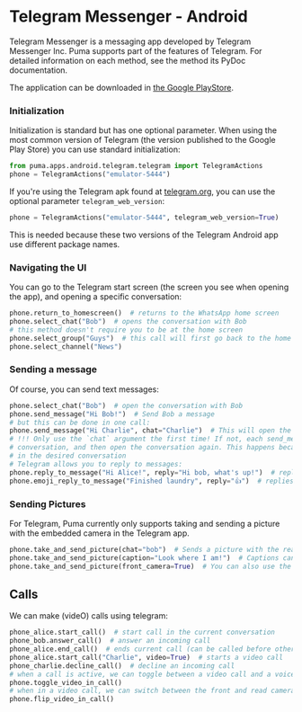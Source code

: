 # Telegram Messenger - Android

Telegram Messenger is a messaging app developed by Telegram Messenger Inc.
Puma supports part of the features of Telegram.
For detailed information on each method, see the method its PyDoc documentation.

The application can be downloaded in [the Google PlayStore](https://play.google.com/store/apps/details?id=org.telegram.messenger).

### Initialization

Initialization is standard but has one optional parameter.
When using the most common version of Telegram (the version published to the Google Play Store) you can use standard 
initialization:
```python
from puma.apps.android.telegram.telegram import TelegramActions
phone = TelegramActions("emulator-5444")
```
If you're using the Telegram apk found at [telegram.org](https://telegram.org/android), you can use the optional
parameter `telegram_web_version`: 
```python
phone = TelegramActions("emulator-5444", telegram_web_version=True)
```
This is needed because these two versions of the Telegram Android app use different package names.

### Navigating the UI

You can go to the Telegram start screen (the screen you see when opening the app), and opening a specific conversation:

```python
phone.return_to_homescreen()  # returns to the WhatsApp home screen
phone.select_chat("Bob")  # opens the conversation with Bob
# this method doesn't require you to be at the home screen
phone.select_group("Guys")  # this call will first go back to the home screen, then open the other conversation
phone.select_channel("News")
```


### Sending a message

Of course, you can send text messages:

```python
phone.select_chat("Bob")  # open the conversation with Bob 
phone.send_message("Hi Bob!")  # Send Bob a message
# but this can be done in one call:
phone.send_message("Hi Charlie", chat="Charlie")  # This will open the charlie conversation, then send the message
# !!! Only use the `chat` argument the first time! If not, each send_message call will first exit the current
# conversation, and then open the conversation again. This happens because Puma cannot detect whether you're already
# in the desired conversation
# Telegram allows you to reply to messages:
phone.reply_to_message("Hi Alice!", reply="Hi bob, what's up!")  # replies with a new message
phone.emoji_reply_to_message("Finished laundry", reply="👍")  # replies with an emoji reaction on the message itself
```

### Sending Pictures

For Telegram, Puma currently only supports taking and sending a picture with the embedded camera in the Telegram app.

```python
phone.take_and_send_picture(chat="bob")  # Sends a picture with the rear camera
phone.take_and_send_picture(caption="Look where I am!")  # Captions can be included
phone.take_and_send_picture(front_camera=True)  # You can also use the front camera
```

## Calls

We can make (videO) calls using telegram:

```python
phone_alice.start_call()  # start call in the current conversation
phone_bob.answer_call()  # answer an incoming call
phone_alice.end_call()  # ends current call (can be called before other party answered the call)
phone_alice.start_call("Charlie", video=True)  # starts a video call
phone_charlie.decline_call()  # decline an incoming call
# when a call is active, we can toggle between a video call and a voice call:
phone.toggle_video_in_call()
# when in a video call, we can switch between the front and read camera:
phone.flip_video_in_call()
```